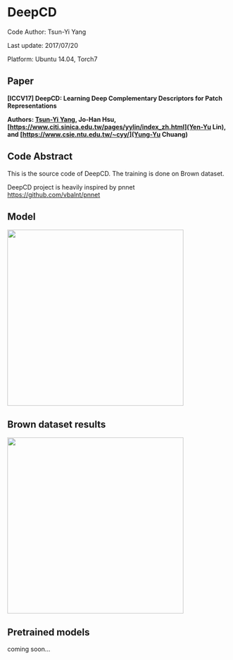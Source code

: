 # DeepCD
Code Author: Tsun-Yi Yang

Last update: 2017/07/20

Platform: Ubuntu 14.04, Torch7

Paper
-
**[ICCV17] DeepCD: Learning Deep Complementary Descriptors for Patch Representations**

**Authors: [Tsun-Yi Yang](http://shamangary.logdown.com/), Jo-Han Hsu, [https://www.citi.sinica.edu.tw/pages/yylin/index_zh.html](Yen-Yu Lin), and [https://www.csie.ntu.edu.tw/~cyy/](Yung-Yu Chuang)**

Code Abstract
-
This is the source code of DeepCD. The training is done on Brown dataset.

DeepCD project is heavily inspired by pnnet https://github.com/vbalnt/pnnet



Model
-
<img src="https://github.com/shamangary/DeepCD/blob/master/models_word.png" height="400"/>

Brown dataset results
-
<img src="https://github.com/shamangary/DeepCD/blob/master/DeepCD_brown.png" height="400"/>

Pretrained models
-
coming soon...
